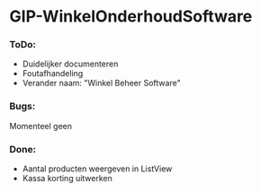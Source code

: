 # GIP-WinkelOnderhoudSoftware
### ToDo:

- Duidelijker documenteren
- Foutafhandeling
- Verander naam: "Winkel Beheer Software"

### Bugs: 

Momenteel geen

### Done:

- Aantal producten weergeven in ListView
- Kassa korting uitwerken
